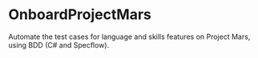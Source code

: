 # OnboardProjectMars
Automate the test cases for language and skills features on Project Mars, using BDD (C# and Specflow).
